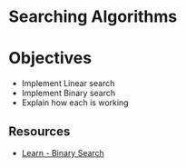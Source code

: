 # Searching Algorithms

# Objectives

* Implement Linear search
* Implement Binary search
* Explain how each is working

## Resources

* [Learn - Binary Search](https://learn-2.galvanize.com/cohorts/757/blocks/22/content_files/subtrees/computer-science-curriculum/Unit-2/02-searching-algorithms.md)
